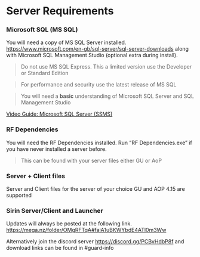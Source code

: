 # Server Requirements

### Microsoft SQL  (MS SQL)

You will need a copy of MS SQL Server installed.  https://www.microsoft.com/en-gb/sql-server/sql-server-downloads along with Microsoft SQL Management Studio (optional extra during install).  

> Do not use MS SQL Express.  This a limited version use the Developer or Standard Edition

> For performance and security use the latest release of MS SQL

> You will need a __basic__ understanding of Microsoft SQL Server and SQL Management Studio

[Video Guide: Microsoft SQL Server (SSMS)](https://www.youtube.com/watch?v=INnGiKbU3FY) 

### RF Dependencies

You will need the RF Dependencies installed. Run “RF Dependencies.exe” if you have never installed a server before.

> This can be found with your server files either GU or AoP

### Server + Client files

Server and Client files for the server of your choice GU and AOP 4.15 are supported

### Sirin Server/Client and Launcher

Updates will always be posted at the following link.
https://mega.nz/folder/OMgRFTqA#faiA1uBKWYbdE4ATl0m3Ww 

Alternatively join the discord server https://discord.gg/PCBvHdbP8f and download links can be found in #guard-info